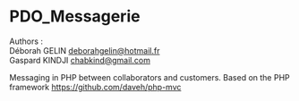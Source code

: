 # PDO_Messagerie
Authors :  
Déborah GELIN deborahgelin@hotmail.fr  
Gaspard KINDJI chabkind@gmail.com  
  
Messaging in PHP between collaborators and customers.
Based on the PHP framework https://github.com/daveh/php-mvc

